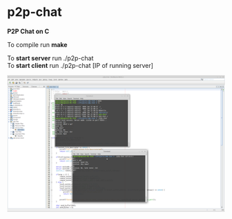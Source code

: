 # p2p-chat
**P2P Chat on C**

To compile run **make**

To **start server** run ./p2p-chat<br />
To **start client** run ./p2p-chat [IP of running server]

![alt text](https://raw.githubusercontent.com/tapin13/p2p-chat/master/Screenshot-1.png)
